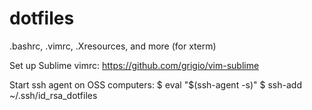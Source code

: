 # dotfiles
.bashrc, .vimrc, .Xresources, and more (for xterm)

Set up Sublime vimrc:
  https://github.com/grigio/vim-sublime

Start ssh agent on OSS computers:
$ eval "$(ssh-agent -s)"
$ ssh-add ~/.ssh/id_rsa_dotfiles
